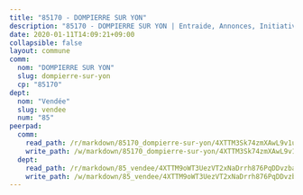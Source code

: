 ```yaml
---
title: "85170 - DOMPIERRE SUR YON"
description: "85170 - DOMPIERRE SUR YON | Entraide, Annonces, Initiatives"
date: 2020-01-11T14:09:21+09:00
collapsible: false
layout: commune
comm:
  nom: "DOMPIERRE SUR YON"
  slug: dompierre-sur-yon
  cp: "85170"
dept:
  nom: "Vendée"
  slug: vendee
  num: "85"
peerpad:
  comm:
    read_path: /r/markdown/85170_dompierre-sur-yon/4XTTM3Sk74zmXAwL9v1uYScgHJn3rn3BdPhg9SRbp3V4vwgxT
    write_path: /w/markdown/85170_dompierre-sur-yon/4XTTM3Sk74zmXAwL9v1uYScgHJn3rn3BdPhg9SRbp3V4vwgxT-K3TgTtLMgNijQSDbkpeWCvmgxKiKvxoLkxgPwfroue3wySimzxq1ULCZHijsB3o2es9isFL7c9CquG8Vo3esKaQF2iuRnmw4dV4Cz7QU47WC19DEgu9SeTb6SZK7L7nBLthGGsPZ
  dept:
    read_path: /r/markdown/85_vendee/4XTTM9oWT3UezVT2xNaDrrh876PqDDvzbaovSPP6P6ha63Ezk
    write_path: /w/markdown/85_vendee/4XTTM9oWT3UezVT2xNaDrrh876PqDDvzbaovSPP6P6ha63Ezk-K3TgTz4T2Ao5CxcmNgKRpi6DXEbSZWgvvZNdT7V4KiJycR1vvtGLxg5iYYYKajishdNzKNazAywn7vjwqtQs859ALiENaqFJQsULDwd4rYqVPy8n3JbNCeuPxinCnetCgcSuCcyv
---
```


